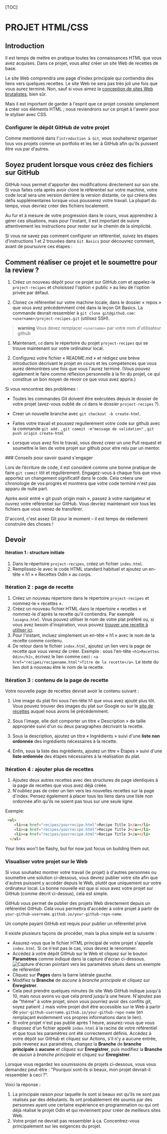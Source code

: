 [TOC]

# <b> PROJET HTML/CSS </b>

## Introduction

Il est temps de mettre en pratique toutes les connaissances HTML que vous avez acquises. Dans ce projet, vous allez créer un site Web de recettes de base.

Le site Web comprendra une page d'index principale qui contiendra des liens vers quelques recettes. Le site Web ne sera pas très joli une fois que vous aurez terminé. Non, sauf si vous aimez la [conception de sites Web brutalistes](https://brutalistwebsites.com/), bien sûr.

Mais il est important de garder à l'esprit que ce projet consiste simplement à créer vos éléments HTML ; nous reviendrons sur ce projet à l'avenir pour le styliser avec CSS.

### Configurer le dépôt GitHub de votre projet

Comme mentionné dans l'`introduction à Git`, vous souhaiterez organiser tous vos projets comme un portfolio et les lier à GitHub afin qu'ils puissent être vus par d'autres.

<div class="lesson-note lesson-note--warning" markdown="1">

## Soyez prudent lorsque vous créez des fichiers sur GitHub

GitHub nous permet d'apporter des modifications directement sur son site. Si vous faites cela après avoir cloné le référentiel sur votre machine, votre code local sera une version derrière la version distante, ce qui créera des défis supplémentaires lorsque vous pousserez votre travail. La plupart du temps, vous devriez créer des fichiers localement.

Au fur et à mesure de votre progression dans le cours, vous apprendrez à gérer ces situations, mais pour l'instant, il est important de suivre attentivement les instructions pour rester sur le chemin de la simplicité.
</div>

Si vous ne savez pas comment configurer un référentiel, suivez les étapes d'instructions 1 et 2 trouvées dans `Git Basics` pour découvrez comment, avant de poursuivre ces étapes :

## Comment réaliser ce projet et le soumettre pour la review ?

1. Créez un nouveau dépôt pour ce projet sur GitHub.com et appelez-le `project-recipes` et choisissez l'option « public » au lieu de l'option privée par défaut.

1. Clonez ce référentiel sur votre machine locale, dans le dossier « repos » que vous avez précédemment créé dans la leçon Git Basics. La commande devrait ressembler à `git clone git@github.com:<username>/project-recipes.git` (utilisez SSH). 

> **warning**
> Vous devez remplacer `<username>` par votre nom d'utilisateur github

1. Maintenant, `cd` dans le répertoire du projet `project-recipes` qui se trouve maintenant sur votre ordinateur local.

1. Configurez votre fichier « README.md » et rédigez une brève introduction décrivant le projet en cours et les compétences que vous aurez démontrées une fois que vous l'aurez terminé. (Vous pouvez également le faire comme réflexion personnelle à la fin du projet, ce qui constitue un bon moyen de revoir ce que vous avez appris.)

Si vous rencontrez des problèmes :

- Toutes les commandes Git doivent être exécutées depuis le dossier de votre projet (avez-vous oublié de `cd` dans le dossier `project-recipes` ?).

- Creer un nouvelle branche avec `git checkout -b create-html`. 

- Faites votre travail et poussez regulierement votre code sur github avec la commande `git add.` , `git commit -m"message de validation"` , `git push origin create-html`

- Lorsque vous avez fini le travail, vous devez creer un une Pull request et soumettre le lien de votre projet sur github pour etre relu par un mentor.

### Conseils pour savoir quand s'engager

Lors de l’écriture de code, il est considéré comme une bonne pratique de faire `git commit`  tôt et régulièrement. Engagez-vous à chaque fois que vous apportez un changement significatif dans le code. Cela créera une chronologie de vos progrès et montrera que votre code terminé n'est pas apparu de nulle part.

Après avoir entré « git push origin main », passez à votre navigateur et ouvrez votre référentiel sur GitHub. Vous devriez maintenant voir tous les fichiers que vous venez de transférer.

D'accord, c'est assez Git pour le moment – il est temps de réellement construire des choses !

## Devoir

<div class="lesson-content__panel" markdown="1">

#### Itération 1 : structure initiale

1. Dans le répertoire `project-recipes`, créez un fichier `index.html`.
1. Remplissez-le avec le code HTML standard habituel et ajoutez un en-tête « h1 » « Recettes Odin » au corps.

### Itération 2 : page de recette

1. Créez un nouveau répertoire dans le répertoire `project-recipes` et nommez-le « recettes ».
1. Créez un nouveau fichier HTML dans le répertoire « recettes » et nommez-le d'après la recette qu'il contiendra. Par exemple `lasagna.html`. Vous pouvez utiliser le nom de votre plat préféré ou, si vous avez besoin d'inspiration, vous pouvez [trouver une recette à utiliser ici](https://www.allrecipes.com/).
1. Pour l'instant, incluez simplement un en-tête « h1 » avec le nom de la recette comme contenu.
1. De retour dans le fichier `index.html`, ajoutez un lien vers la page de recette que vous venez de créer. Exemple : sous l'en-tête `<h1>Recettes Odin</h1>`, écrivez le lien comme ceci : `<a href="recipes/recipename.html">Titre de la recette</a>`. Le texte du lien doit à nouveau être le nom de la recette.

### Itération 3 : contenu de la page de recette

Votre nouvelle page de recettes devrait avoir le contenu suivant :

1. Une image du plat fini sous l'en-tête h1 que vous avez ajouté plus tôt. Vous pouvez trouver des images du plat sur Google ou sur le [site de recettes](https://www.allrecipes.com/) auquel nous avons lié précédemment.

1. Sous l'image, elle doit comporter un titre « Description » de taille appropriée suivi d'un ou deux paragraphes décrivant la recette.

1. Sous la description, ajoutez un titre « Ingrédients » suivi d'une **liste non ordonnée** des ingrédients nécessaires à la recette.

1. Enfin, sous la liste des ingrédients, ajoutez un titre « Étapes » suivi d'une **liste ordonnée** des étapes nécessaires à la réalisation du plat.

### Itération 4 : ajouter plus de recettes

1. Ajoutez deux autres recettes avec des structures de page identiques à la page de recettes que vous avez déjà créée.
1. N'oubliez pas de créer un lien vers les nouvelles recettes sur la page d'index. Pensez également à placer tous les liens dans une liste non ordonnée afin qu’ils ne soient pas tous sur une seule ligne.

Exemple:

```html
 <ul>
    <li><a href="recipes/yourrecipe.html">Recipe Title 1</a></li>
    <li><a href="recipes/yourrecipe.html">Recipe Title 2</a></li>
    <li><a href="recipes/yourrecipe.html">Recipe Title 3</a></li>
  </ul>
```
  
Your links won't be flashy, but for now just focus on building them out.
</div>

### Visualiser votre projet sur le Web

Si vous souhaitez montrer votre travail (le projet) à d'autres personnes ou soumettre une solution ci-dessous, vous devrez publier votre site afin que d'autres puissent y accéder depuis le Web, plutôt que uniquement sur votre ordinateur local. La bonne nouvelle est que si vous avez votre projet sur GitHub (comme décrit ci-dessus), cela est simple.

GitHub vous permet de publier des projets Web directement depuis un référentiel GitHub. Cela vous permettra d'accéder à votre projet à partir de `your-github-username.github.io/your-github-repo-name`.

<div class="lesson-note">
Un compte payant GitHub est requis pour publier un référentiel privé.
</div>

Il existe plusieurs façons de procéder, mais la plus simple est la suivante :

- Assurez-vous que le fichier HTML principal de votre projet s'appelle `index.html`. Si ce n'est pas le cas, vous devrez le renommer.
- Accédez à votre dépôt GitHub sur le Web et cliquez sur le bouton **Paramètres** comme indiqué dans la capture d'écran ci-dessous.
     ![Capture d'écran pointant vers les paramètres situés dans un exemple de référentiel](https://cdn.statically.io/gh/TheOdinProject/curriculum/90b1a362af0bb8635af9593cd8911c9aefb68569/foundations/html_css/html-foundations/imgs/01.png)
- Cliquez sur **Pages** dans la barre latérale gauche.
- Modifiez la **Branche** de *aucune* à *branche principale* et cliquez sur **Enregistrer**.
- Cela peut prendre quelques minutes (le site Web GitHub indique jusqu'à 10, mais nous avons vu que cela prend jusqu'à une heure. N'ajoutez pas de "thème" à votre projet, sinon vous pourriez avoir des conflits git, soyez patient .) mais votre projet doit être accessible sur le Web à partir de `your-github-username.github.io/your-github-repo-name` (en remplaçant évidemment vos propres informations dans le lien).
- Si votre projet n'est pas publié après 1 heure, assurez-vous que vous disposez d'un fichier appelé `index.html` à la racine de votre référentiel et que tous les paramètres ont été correctement définis. Accédez à votre dépôt sur GitHub et cliquez sur Actions, s'il n'y a aucune entrée, puis revenez aux paramètres, changez la **Branche** de **branche principale** à **aucune** et cliquez sur **Enregistrer**, puis modifiez la **Branche** de *aucun* à *branche principale* et cliquez sur **Enregistrer**.

<div class="lesson-note" markdown="1">
Lorsque vous regardez les soumissions de projets ci-dessous, vous vous demandez peut-être :
"Pourquoi sont-ils si beaux, mon projet devrait-il ressembler à ceci ?".

Voici la réponse :

1. La principale raison pour laquelle ils sont si beaux est qu’ils ne sont pas réalisés par des débutants. Ils ont probablement été soumis par des personnes ayant une certaine expérience en programmation ou qui ont déjà réalisé le projet Odin et qui reviennent pour créer de meilleurs sites Web.
1. Votre projet ne devrait pas ressembler à ça. Concentrez-vous principalement sur les exigences du projet.

<!-- Cela s’applique également aux projets futurs.
Pour plus d'informations, lisez la [Partie 5](https://dev.to/theodinproject/learning-code-f56) de [Devenir une histoire de réussite TOP](https://dev.to/theodinproject/becoming-a-top- success-story-mindset-3dp2)
</div> -->
